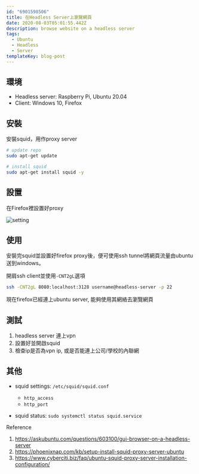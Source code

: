 ```yaml
---
id: "6901598506"
title: 在Headless Server上瀏覽網頁
date: 2020-08-03T05:01:55.442Z
description: browse website on a headless server
tags:
  - Ubuntu
  - Headless
  - Server
templateKey: blog-post
---
```

## 環境

* Headless server: Raspberry Pi, Ubuntu 20.04
* Client: Windows 10, Firefox



## 安裝

安裝squid，用作proxy server

```bash
# update repo
sudo apt-get update

# install squid
sudo apt-get install squid -y
```

## 設置

在Firefox裡設置好proxy

![setting](https://i.imgur.com/Aaod9ad.png)

## 使用

安裝完squid並設置好firefox proxy後，便可使用ssh tunnel將網頁流量由ubuntu送到windows。

開肩ssh client並使用`-CNT2gL`選項

```bash
ssh -CNT2gL 8080:localhost:3128 username@headless-server -p 22
```

現在firefox已經連上ubuntu server, 能夠使用其網絡去瀏覽網頁

## 測試

1. headless server 連上vpn
2. 設置好並開啟squid
3. 檢查ip是否為vpn ip, 或是否能連上公司/學校的內聯網

## 其他

* squid settings: `/etc/squid/squid.conf`

  * `http_access`
  * `http_port`
* squid status: `sudo systemctl status squid.service`

Reference

1. https://askubuntu.com/questions/603100/gui-browser-on-a-headless-server
2. https://phoenixnap.com/kb/setup-install-squid-proxy-server-ubuntu
3. https://www.cyberciti.biz/faq/ubuntu-squid-proxy-server-installation-configuration/